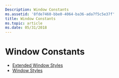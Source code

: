 ```yaml
---
Description: Window Constants
ms.assetid: '8fde7460-bbe0-4064-ba36-ada7f5c5e37f'
title: Window Constants
ms.topic: article
ms.date: 05/31/2018
---
```


# Window Constants

-   [Extended Window Styles](extended-window-styles.md)
-   [Window Styles](window-styles.md)

 

 



